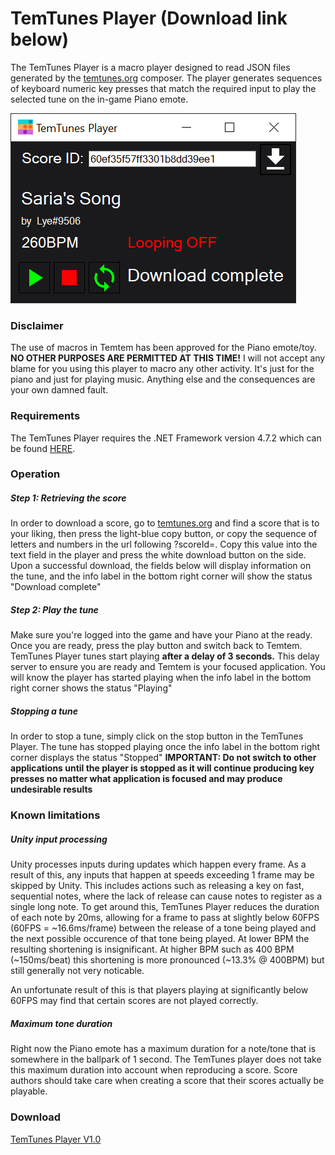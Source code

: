 # TemTunes Player (Download link below)

The TemTunes Player is a macro player designed to read JSON files generated by the [temtunes.org](https://temtunes.org) composer. 
The player generates sequences of keyboard numeric key presses that match the required input to play the selected tune on the in-game Piano
emote. 

![TemTunes Player Screenshot](Screenshots/TemTunesPlayer.png)

### Disclaimer

The use of macros in Temtem has been approved for the Piano emote/toy. **NO OTHER PURPOSES ARE PERMITTED AT THIS TIME!** 
I will not accept any blame for you using this player to macro any other activity. It's just for the piano and just for playing music.
Anything else and the consequences are your own damned fault.

### Requirements

The TemTunes Player requires the .NET Framework version 4.7.2 which can be found [HERE](https://dotnet.microsoft.com/download/dotnet-framework/net472).

### Operation

##### Step 1: Retrieving the score
In order to download a score, go to [temtunes.org](https://temtunes.org) and find a score that is to your liking, then press the light-blue copy button,
or copy the sequence of letters and numbers in the url following ?scoreId=. Copy this value into the text field in the player and press the white 
download button on the side. Upon a successful download, the fields below will display information on the tune, and the info label in the bottom right
corner will show the status "Download complete"

##### Step 2: Play the tune

Make sure you're logged into the game and have your Piano at the ready. Once you are ready, press the play button and switch back to Temtem. 
TemTunes Player tunes start playing **after a delay of 3 seconds.** This delay server to ensure you are ready and Temtem is your focused application.
You will know the player has started playing when the info label in the bottom right corner shows the status "Playing"

##### Stopping a tune

In order to stop a tune, simply click on the stop button in the TemTunes Player. The tune has stopped playing once the info label in the bottom
right corner displays the status "Stopped"
**IMPORTANT: Do not switch to other applications until the player is stopped as it will continue producing key presses no matter what 
application is focused and may produce undesirable results**

### Known limitations

##### Unity input processing

Unity processes inputs during updates which happen every frame. As a result of this, any inputs that happen at speeds exceeding 1 frame
may be skipped by Unity. This includes actions such as releasing a key on fast, sequential notes, where the lack of release can cause
notes to register as a single long note. To get around this, TemTunes Player reduces the duration of each note by 20ms, allowing for a frame
to pass at slightly below 60FPS (60FPS = \~16.6ms/frame) between the release of a tone being played and the next possible occurence of that 
tone being played. At lower BPM the resulting shortening is insignificant. At higher BPM such as 400 BPM (\~150ms/beat) this shortening is more pronounced 
(\~13.3% @ 400BPM) but still generally not very noticable. 

An unfortunate result of this is that players playing at significantly below 60FPS may find that certain scores are not played correctly.

##### Maximum tone duration

Right now the Piano emote has a maximum duration for a note/tone that is somewhere in the ballpark of 1 second. The TemTunes player does
not take this maximum duration into account when reproducing a score. Score authors should take care when creating a score that their
scores actually be playable.

### Download

[TemTunes Player V1.0](https://github.com/mculig/TemTunesPlayer/releases/download/V1.0/Release.zip)